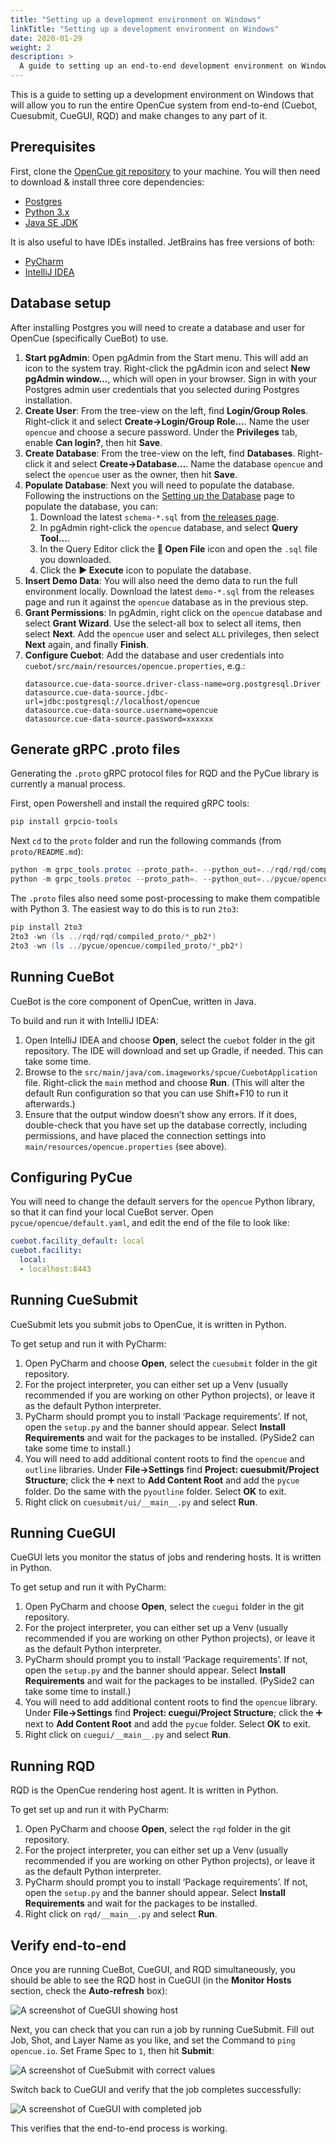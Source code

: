 ```yaml
---
title: "Setting up a development environment on Windows"
linkTitle: "Setting up a development environment on Windows"
date: 2020-01-29
weight: 2
description: >
  A guide to setting up an end-to-end development environment on Windows.
---
```


This is a guide to setting up a development environment on Windows that will allow 
you to run the entire OpenCue system from end-to-end (Cuebot, Cuesubmit, CueGUI, RQD)
and make changes to any part of it.

## Prerequisites

First, clone the [OpenCue git repository](https://github.com/AcademySoftwareFoundation/OpenCue)
to your machine. You will then need to download & install three core dependencies:

- [Postgres](https://www.postgresql.org/download/windows/)
- [Python 3.x](https://www.python.org/downloads/) 
- [Java SE JDK](https://www.oracle.com/technetwork/java/javase/downloads/index.html)

It is also useful to have IDEs installed. JetBrains has free versions of both:

- [PyCharm](https://www.jetbrains.com/pycharm/)
- [IntelliJ IDEA](https://www.jetbrains.com/idea/)

## Database setup

After installing Postgres you will need to create a database and user for OpenCue
(specifically CueBot) to use.

1. **Start pgAdmin**: Open pgAdmin from the Start menu. This will add an icon to the system tray. 
   Right-click the pgAdmin icon and select **New pgAdmin window…**, which will open 
   in your browser. Sign in with your Postgres admin user credentials that you selected during
   Postgres installation.
1. **Create User**: From the tree-view on the left, find **Login/Group Roles**. Right-click it and select
   **Create→Login/Group Role…**. Name the user `opencue` and choose a secure password. Under
   the **Privileges** tab, enable **Can login?**, then hit **Save**.
1. **Create Database**: From the tree-view on the left, find **Databases**. Right-click it and
   select **Create→Database…**. Name the database `opencue` and select the `opencue` user as
   the owner, then hit **Save**.
1. **Populate Database**: Next you will need to populate the database. Following the instructions on the
   [Setting up the Database](/docs/getting-started/setting-up-the-database/) 
   page to populate the database, you can:
   1. Download the latest `schema-*.sql` from [the releases page](https://github.com/AcademySoftwareFoundation/OpenCue/releases).
   1. In pgAdmin right-click the `opencue` database, and select **Query Tool…**.
   1. In the Query Editor click the **📂 Open File** icon and open the `.sql` file you downloaded.
   1. Click the **▶ Execute** icon to populate the database.
1. **Insert Demo Data**: You will also need the demo data to run the full environment locally.
   Download the latest `demo-*.sql` from the releases page and run it against the `opencue` database as in the previous step.
1. **Grant Permissions**: In pgAdmin, right click on the `opencue` database and select **Grant Wizard**.
   Use the select-all box to select all items, then select **Next**. Add the `opencue` user and select `ALL` privileges,
   then select **Next** again, and finally **Finish**.
1. **Configure Cuebot**: Add the database and user credentials into `cuebot/src/main/resources/opencue.properties`, e.g.:
    ```
    datasource.cue-data-source.driver-class-name=org.postgresql.Driver
    datasource.cue-data-source.jdbc-url=jdbc:postgresql://localhost/opencue
    datasource.cue-data-source.username=opencue
    datasource.cue-data-source.password=xxxxxx
    ```

## Generate gRPC .proto files

Generating the `.proto` gRPC protocol files for RQD and the PyCue library is currently a manual process.

First, open Powershell and install the required gRPC tools:

```powershell
pip install grpcio-tools
```

Next `cd` to the `proto` folder and run the following commands (from `proto/README.md`):

```powershell
python -m grpc_tools.protoc --proto_path=. --python_out=../rqd/rqd/compiled_proto --grpc_python_out=../rqd/rqd/compiled_proto (ls *.proto).Name
python -m grpc_tools.protoc --proto_path=. --python_out=../pycue/opencue/compiled_proto --grpc_python_out=../pycue/opencue/compiled_proto (ls *.proto).Name
```

The `.proto` files also need some post-processing to make them compatible with Python 3.
The easiest way to do this is to run `2to3`: 

```powershell
pip install 2to3
2to3 -wn (ls ../rqd/rqd/compiled_proto/*_pb2*)
2to3 -wn (ls ../pycue/opencue/compiled_proto/*_pb2*)
```

## Running CueBot

CueBot is the core component of OpenCue, written in Java.

To build and run it with IntelliJ IDEA:

1. Open IntelliJ IDEA and choose **Open**, select the `cuebot` folder in the git repository.
   The IDE will download and set up Gradle, if needed. This can take some time.
1. Browse to the `src/main/java/com.imageworks/spcue/CuebotApplication` file.
   Right-click the `main` method and choose **Run**. (This will alter the default Run 
   configuration so that you can use Shift+F10 to run it afterwards.)
1. Ensure that the output window doesn’t show any errors. If it does, double-check that you
   have set up the database correctly, including permissions, and have placed the connection
   settings into `main/resources/opencue.properties` (see above).

## Configuring PyCue

You will need to change the default servers for the `opencue` Python library, so that
it can find your local CueBot server. Open `pycue/opencue/default.yaml`, and edit
the end of the file to look like:

```yaml
cuebot.facility_default: local
cuebot.facility:
  local:
  - localhost:8443
```

## Running CueSubmit

CueSubmit lets you submit jobs to OpenCue, it is written in Python.

To get setup and run it with PyCharm:

1. Open PyCharm and choose **Open**, select the `cuesubmit` folder in the git repository.
1. For the project interpreter, you can either set up a Venv (usually recommended if
   you are working on other Python projects), or leave it as the default Python interpreter.
1. PyCharm should prompt you to install ‘Package requirements’. If not, open the `setup.py`
   and the banner should appear. Select **Install Requirements** and wait for the packages
   to be installed. (PySide2 can take some time to install.)
1. You will need to add additional content roots to find the `opencue` and `outline` libraries.
   Under **File→Settings** find **Project: cuesubmit/Project Structure**; click the ➕ next
   to **Add Content Root** and add the `pycue` folder. Do the same with the `pyoutline` folder.
   Select **OK** to exit.
1. Right click on `cuesubmit/ui/__main__.py` and select **Run**.

## Running CueGUI

CueGUI lets you monitor the status of jobs and rendering hosts. It is written in Python.

To get setup and run it with PyCharm:

1. Open PyCharm and choose **Open**, select the `cuegui` folder in the git repository.
1. For the project interpreter, you can either set up a Venv (usually recommended if
   you are working on other Python projects), or leave it as the default Python interpreter.
1. PyCharm should prompt you to install ‘Package requirements’. If not, open the `setup.py`
   and the banner should appear. Select **Install Requirements** and wait for the packages
   to be installed. (PySide2 can take some time to install.)
1. You will need to add additional content roots to find the `opencue` library.
   Under **File→Settings** find **Project: cuegui/Project Structure**; click the ➕ next
   to **Add Content Root** and add the `pycue` folder.
   Select **OK** to exit.
1. Right click on `cuegui/__main__.py` and select **Run**.

## Running RQD

RQD is the OpenCue rendering host agent. It is written in Python.

To get set up and run it with PyCharm:

1. Open PyCharm and choose **Open**, select the `rqd` folder in the git repository.
1. For the project interpreter, you can either set up a Venv (usually recommended if
   you are working on other Python projects), or leave it as the default Python interpreter.
1. PyCharm should prompt you to install ‘Package requirements’. If not, open the `setup.py`
   and the banner should appear. Select **Install Requirements** and wait for the packages
   to be installed. 
1. Right click on `rqd/__main__.py` and select **Run**.

## Verify end-to-end

Once you are running CueBot, CueGUI, and RQD simultaneously, you should be able to see
the RQD host in CueGUI (in the **Monitor Hosts** section, check the **Auto-refresh** box):

![A screenshot of CueGUI showing host](/docs/images/windows/verify_host.png)

Next, you can check that you can run a job by running CueSubmit. Fill out Job, Shot,
and Layer Name as you like, and set the Command to `ping opencue.io`. Set Frame Spec to
`1`, then hit **Submit**:

![A screenshot of CueSubmit with correct values](/docs/images/windows/verify_submit.png)

Switch back to CueGUI and verify that the job completes successfully:

![A screenshot of CueGUI with completed job](/docs/images/windows/verify_job_complete.png)

This verifies that the end-to-end process is working.